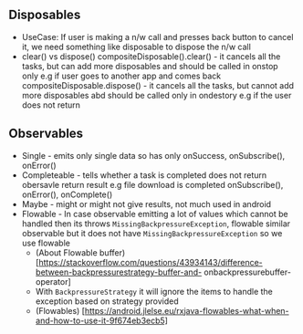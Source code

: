 ## Disposables
  
  * UseCase: If user is making a n/w call and presses back button to cancel it, we need something like disposable to dispose the n/w call 
  * clear() vs dispose() 
	 compositeDisposable().clear() - it cancels all the tasks, but can add more disposables and should be called in onstop only 
	  e.g if user goes to another app and comes back
	 compositeDisposable.dispose() - it cancels all the tasks, but cannot add more disposables abd should be called only in ondestory 
	 e.g if the user does not return
   
 ## Observables
 
  * Single - emits only single data so has only onSuccess, onSubscribe(), onError()
  * Completeable - tells whether a task is completed does not return obersavle return result e.g file download is completed
		onSubscribe(), onError(), onComplete()  
  * Maybe - might or might not give results, not much used in android
  * Flowable - In case observable emitting a lot of values which cannot be handled then its 
  throws `MissingBackpressureException`, flowable similar observable but it does not have `MissingBackpressureException` 
  so we use flowable 
    * (About Flowable buffer)[https://stackoverflow.com/questions/43934143/difference-between-backpressurestrategy-buffer-and-                   onbackpressurebuffer-operator]
    * With `BackpressureStrategy` it will ignore the items to handle the exception based on strategy provided
    * (Flowables) [https://android.jlelse.eu/rxjava-flowables-what-when-and-how-to-use-it-9f674eb3ecb5]
